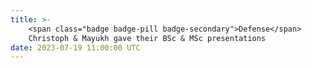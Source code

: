 ```yaml
---
title: >-
    <span class="badge badge-pill badge-secondary">Defense</span>
    Christoph & Mayukh gave their BSc & MSc presentations
date: 2023-07-19 11:00:00 UTC
---
```


